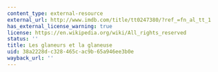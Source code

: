 ```yaml
---
content_type: external-resource
external_url: http://www.imdb.com/title/tt0247380/?ref_=fn_al_tt_1
has_external_license_warning: true
license: https://en.wikipedia.org/wiki/All_rights_reserved
status: ''
title: Les glaneurs et la glaneuse
uid: 38a2228d-c328-465c-ac9b-65a946ee3b0e
wayback_url: ''
---
```

